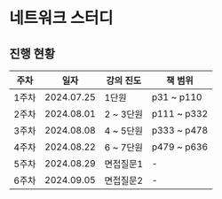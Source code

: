# 네트워크 스터디

## 진행 현황
| 주차 | 일자 | 강의 진도 | 책 범위 |
|------|---------|----------|---------|
|1주차|2024.07.25| 1단원 | p31 ~ p110 |
|2주차|2024.08.01| 2 ~ 3단원 | p111 ~ p332 |
|3주차|2024.08.08| 4 ~ 5단원 | p333 ~ p478 |
|4주차|2024.08.22| 6 ~ 7단원 | p479 ~ p636 |
|5주차|2024.08.29| 면접질문1 | - |
|6주차|2024.09.05| 면접질문2 | - |
